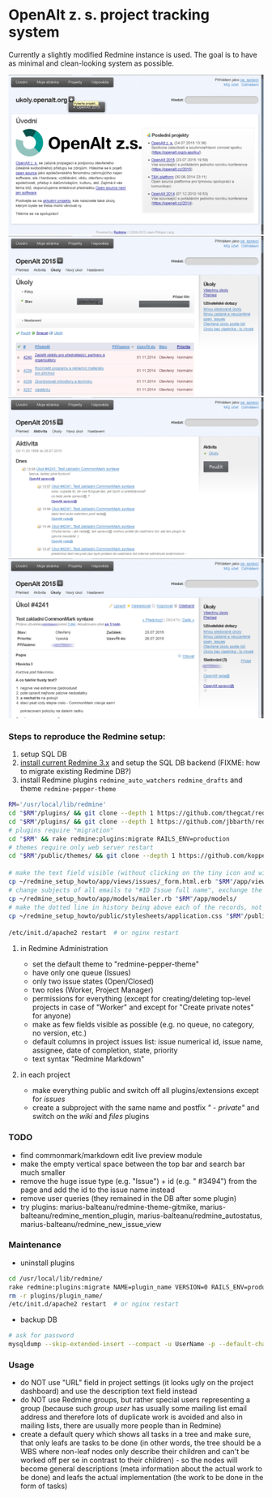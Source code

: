 # OpenAlt z. s. project tracking system

Currently a slightly modified Redmine instance is used. The goal is to have as minimal and clean-looking system as possible.

![screenshot00](2015-07-26-190703_1680x1050+0+0_imlib2_grab.png)
![screenshot01](2015-07-26-190752_1680x1050+0+0_imlib2_grab.png)
![screenshot02](2015-07-26-190834_1680x1050+0+0_imlib2_grab.png)
![screenshot03](2015-07-26-191313_1680x1050+0+0_imlib2_grab.png)

### Steps to reproduce the Redmine setup:

1. setup SQL DB
1. [install current Redmine 3.x](http://www.redmine.org/projects/redmine/wiki/redmineinstall) and setup the SQL DB backend (FIXME: how to migrate existing Redmine DB?)
1. install Redmine plugins `redmine_auto_watchers` `redmine_drafts` and theme `redmine-pepper-theme`

```sh
RM='/usr/local/lib/redmine'
cd "$RM"/plugins/ && git clone --depth 1 https://github.com/thegcat/redmine_auto_watchers
cd "$RM"/plugins/ && git clone --depth 1 https://github.com/jbbarth/redmine_drafts.git
# plugins require "migration"
cd "$RM" && rake redmine:plugins:migrate RAILS_ENV=production
# themes require only web server restart
cd "$RM"/public/themes/ && git clone --depth 1 https://github.com/koppen/redmine-pepper-theme.git

# make the text field visible (without clicking on the tiny icon and with more lines of text shown)
cp ~/redmine_setup_howto/app/views/issues/_form.html.erb "$RM"/app/views/issues/
# change subjects of all emails to "#ID Issue full name", exchange the issue description for the change diff
cp ~/redmine_setup_howto/app/models/mailer.rb "$RM"/app/models/
# make the dotted line in history being above each of the records, not below
cp ~/redmine_setup_howto/public/stylesheets/application.css "$RM"/public/stylesheets/

/etc/init.d/apache2 restart  # or nginx restart
```

1. in Redmine Administration

    * set the default theme to "redmine-pepper-theme"
    * have only one queue (Issues)
    * only two issue states (Open/Closed)
    * two roles (Worker, Project Manager)
    * permissions for everything (except for creating/deleting top-level projects in case of "Worker" and except for "Create private notes" for anyone)
    * make as few fields visible as possible (e.g. no queue, no category, no version, etc.)
    * default columns in project issues list: issue numerical id, issue name, assignee, date of completion, state, priority
    * text syntax "Redmine Markdown"

1. in each project

    * make everything public and switch off all plugins/extensions except for *issues*
    * create a subproject with the same name and postfix *" - private"* and switch on the *wiki* and *files* plugins

### TODO

* find commonmark/markdown edit live preview module
* make the empty vertical space between the top bar and search bar much smaller
* remove the huge issue type (e.g. "Issue") + id (e.g. " #3494") from the page and add the id to the issue name instead
* remove user queries (they remained in the DB after some plugin)
* try plugins: marius-balteanu/redmine-theme-gitmike, marius-balteanu/redmine_mention_plugin, marius-balteanu/redmine_autostatus, marius-balteanu/redmine_new_issue_view

### Maintenance

* uninstall plugins

```sh
cd /usr/local/lib/redmine/
rake redmine:plugins:migrate NAME=plugin_name VERSION=0 RAILS_ENV=production
rm -r plugins/plugin_name/
/etc/init.d/apache2 restart  # or nginx restart
```

* backup DB

```sh
# ask for password
mysqldump --skip-extended-insert --compact -u UserName -p --default-character-set utf8 internal_db_name > dump00.sql
```

### Usage

* do NOT use "URL" field in project settings (it looks ugly on the project dashboard) and use the description text field instead
* do NOT use Redmine groups, but rather special users representing a group (because such *group user* has usually some mailing list email address and therefore lots of duplicate work is avoided and also in mailing lists, there are usually more people than in Redmine)
* create a default query which shows all tasks in a tree and make sure, that only leafs are tasks to be done (in other words, the tree should be a WBS where non-leaf nodes only describe their children and can't be worked off per se in contrast to their children) - so the nodes will become general descriptions (meta information about the actual work to be done) and leafs the actual implementation (the work to be done in the form of tasks)
